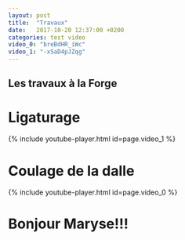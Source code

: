 ```yaml
---
layout: post
title:  "Travaux"
date:   2017-10-20 12:37:00 +0200
categories: test video
video_0: "breBdHR_iWc"
video_1: "-xSaD4pJZqg"
---
```

## Les travaux à la Forge

# Ligaturage

{% include youtube-player.html id=page.video_1 %}

>

# Coulage de la dalle

{% include youtube-player.html id=page.video_0 %}

# Bonjour Maryse!!!
